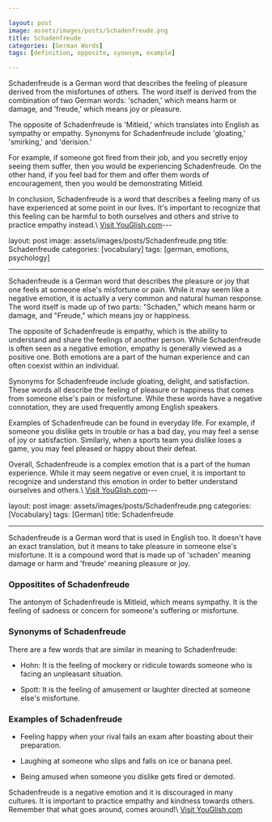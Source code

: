 ```yaml
---

layout: post
image: assets/images/posts/Schadenfreude.png
title: Schadenfreude
categories: [German Words]
tags: [definition, opposite, synonym, example]

---
```


Schadenfreude is a German word that describes the feeling of pleasure derived from the misfortunes of others. The word itself is derived from the combination of two German words: 'schaden,' which means harm or damage, and 'freude,' which means joy or pleasure. 

The opposite of Schadenfreude is 'Mitleid,' which translates into English as sympathy or empathy. Synonyms for Schadenfreude include 'gloating,' 'smirking,' and 'derision.'

For example, if someone got fired from their job, and you secretly enjoy seeing them suffer, then you would be experiencing Schadenfreude. On the other hand, if you feel bad for them and offer them words of encouragement, then you would be demonstrating Mitleid. 

In conclusion, Schadenfreude is a word that describes a feeling many of us have experienced at some point in our lives. It's important to recognize that this feeling can be harmful to both ourselves and others and strive to practice empathy instead.\ <a id="yg-widget-0" class="youglish-widget" data-query="Schadenfreude" data-lang="german" data-components="8412" data-auto-start="0" data-bkg-color="theme_light" data-title="How%20to%20pronounce%20Schadenfreude%20in%20German"  rel="nofollow" href="https://youglish.com">Visit YouGlish.com</a><script async src="https://youglish.com/public/emb/widget.js" charset="utf-8"></script>---

layout: post
image: assets/images/posts/Schadenfreude.png
title: Schadenfreude
categories: [vocabulary]
tags: [german, emotions, psychology]

---

Schadenfreude is a German word that describes the pleasure or joy that one feels at someone else's misfortune or pain. While it may seem like a negative emotion, it is actually a very common and natural human response. The word itself is made up of two parts: "Schaden," which means harm or damage, and "Freude," which means joy or happiness.

The opposite of Schadenfreude is empathy, which is the ability to understand and share the feelings of another person. While Schadenfreude is often seen as a negative emotion, empathy is generally viewed as a positive one. Both emotions are a part of the human experience and can often coexist within an individual.

Synonyms for Schadenfreude include gloating, delight, and satisfaction. These words all describe the feeling of pleasure or happiness that comes from someone else's pain or misfortune. While these words have a negative connotation, they are used frequently among English speakers.

Examples of Schadenfreude can be found in everyday life. For example, if someone you dislike gets in trouble or has a bad day, you may feel a sense of joy or satisfaction. Similarly, when a sports team you dislike loses a game, you may feel pleased or happy about their defeat.

Overall, Schadenfreude is a complex emotion that is a part of the human experience. While it may seem negative or even cruel, it is important to recognize and understand this emotion in order to better understand ourselves and others.\ <a id="yg-widget-0" class="youglish-widget" data-query="Schadenfreude" data-lang="german" data-components="8412" data-auto-start="0" data-bkg-color="theme_light" data-title="How%20to%20pronounce%20Schadenfreude%20in%20German"  rel="nofollow" href="https://youglish.com">Visit YouGlish.com</a><script async src="https://youglish.com/public/emb/widget.js" charset="utf-8"></script>---

layout: post
image: assets/images/posts/Schadenfreude.png
categories: [Vocabulary]
tags: [German]
title: Schadenfreude

---

Schadenfreude is a German word that is used in English too. It doesn't have an exact translation, but it means to take pleasure in someone else's misfortune. It is a compound word that is made up of 'schaden' meaning damage or harm and 'freude' meaning pleasure or joy. 

### Oppositites of Schadenfreude

The antonym of Schadenfreude is Mitleid, which means sympathy. It is the feeling of sadness or concern for someone's suffering or misfortune. 

### Synonyms of Schadenfreude

There are a few words that are similar in meaning to Schadenfreude:

- Hohn: It is the feeling of mockery or ridicule towards someone who is facing an unpleasant situation.

- Spott: It is the feeling of amusement or laughter directed at someone else's misfortune.

### Examples of Schadenfreude

- Feeling happy when your rival fails an exam after boasting about their preparation.

- Laughing at someone who slips and falls on ice or banana peel.

- Being amused when someone you dislike gets fired or demoted.

Schadenfreude is a negative emotion and it is discouraged in many cultures. It is important to practice empathy and kindness towards others. Remember that what goes around, comes around!\ <a id="yg-widget-0" class="youglish-widget" data-query="Schadenfreude" data-lang="german" data-components="8412" data-auto-start="0" data-bkg-color="theme_light" data-title="How%20to%20pronounce%20Schadenfreude%20in%20German"  rel="nofollow" href="https://youglish.com">Visit YouGlish.com</a><script async src="https://youglish.com/public/emb/widget.js" charset="utf-8"></script>